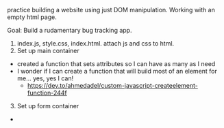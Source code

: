 practice building a website using just DOM manipulation. Working with an empty html page.

Goal: Build a rudamentary bug tracking app. 

1) index.js, style.css, index.html. attach js and css to html.
2) Set up main container
  - created a function that sets attributes so I can have as many as I need
  - I wonder if I can create a function that will build most of an element for me... yes, yes I can!
    - https://dev.to/ahmedadel/custom-javascript-createelement-function-244f 
3) Set up form container
  - 
